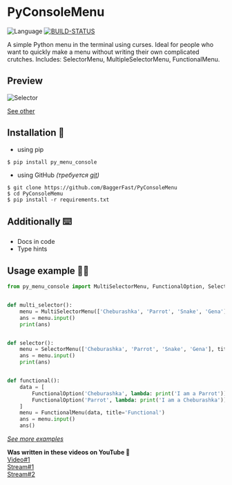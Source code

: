 # PyConsoleMenu
![Language](https://img.shields.io/badge/Language-Python3.7+-blue.svg?style=flat)
[![BUILD-STATUS](https://github.com/BaggerFast/PyConsoleMenu/workflows/CI/badge.svg)](https://github.com/BaggerFast/PyConsoleMenu/actions)

A simple Python menu in the terminal using curses. 
Ideal for people who want to quickly make a menu without writing their own complicated crutches. 
Includes: SelectorMenu, MultipleSelectorMenu, FunctionalMenu.

## Preview
![Selector](https://github.com/BaggerFast/PyConsoleMenu/tree/main/assets/selector.gif)

[See other](https://github.com/BaggerFast/PyConsoleMenu/tree/main/assets)

## Installation 💾
- using pip
```
$ pip install py_menu_console
```

- using GitHub *(требуется [git](https://git-scm.com/downloads))*
```
$ git clone https://github.com/BaggerFast/PyConsoleMenu
$ cd PyConsoleMemu
$ pip install -r requirements.txt
```

## Additionally ⌨️
- Docs in code
- Type hints


## Usage example 👨‍💻 
```py
from py_menu_console import MultiSelectorMenu, FunctionalOption, SelectorMenu, FunctionalMenu


def multi_selector():
    menu = MultiSelectorMenu(['Cheburashka', 'Parrot', 'Snake', 'Gena'], title='MultiSelector', count=3)
    ans = menu.input()
    print(ans)


def selector():
    menu = SelectorMenu(['Cheburashka', 'Parrot', 'Snake', 'Gena'], title='Selector')
    ans = menu.input()
    print(ans)


def functional():
    data = [
        FunctionalOption('Cheburashka', lambda: print('I am a Parrot')),
        FunctionalOption('Parrot', lambda: print('I am a Cheburashka')),
    ]
    menu = FunctionalMenu(data, title='Functional')
    ans = menu.input()
    ans()
```
*[See more examples](https://github.com/BaggerFast/PyConsoleMenu/tree/main/examples)*

**Was written in these videos on YouTube 👀** \
[Video#1](https://www.youtube.com/watch?v=wgK90PIzlng&t=118s) \
[Stream#1](https://www.youtube.com/watch?v=7eHcjkM-mTs&t=6046s) \
[Stream#2](https://www.youtube.com/watch?v=ppZoCcmPhpc&t=2941s)

